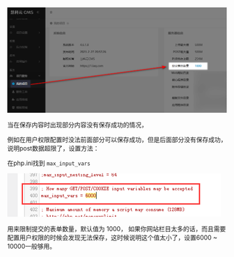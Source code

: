 # 

![提交表单数量](./_images/202303201632952.png)

当在保存内容时出现部分内容没有保存成功的情况，

例如在用户权限配置时没法前面部分可以保存成功，但是后面部分没有保存成功，说明post数据超限了，设置方法：

在php.ini找到 `max_input_vars`

![max_input_vars](./_images/202303201624951.png)

用来限制提交的表单数量，默认值为 1000， 如果你网站栏目太多的话，而且需要配置用户权限的时候会发现无法保存，这时候说明这个值太小了，设置6000 ~ 10000一般够用。
